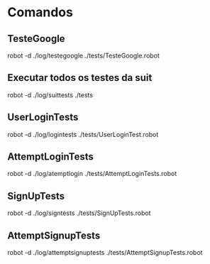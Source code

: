 # Comandos

## TesteGoogle
robot -d ./log/testegoogle ./tests/TesteGoogle.robot

## Executar todos os testes da suit
robot -d ./log/suittests ./tests

## UserLoginTests
robot -d ./log/logintests ./tests/UserLoginTest.robot

## AttemptLoginTests
robot -d ./log/atemptlogin  ./tests/AttemptLoginTests.robot

## SignUpTests
robot -d ./log/signtests  ./tests/SignUpTests.robot

## AttemptSignupTests
robot -d ./log/attemptsignuptests  ./tests/AttemptSignupTests.robot